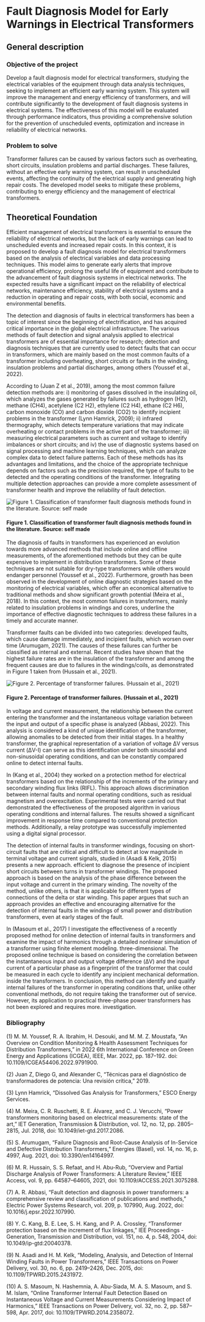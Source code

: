 # Fault Diagnosis Model for Early Warnings in Electrical Transformers

## General description

### Objective of the project
Develop a fault diagnosis model for electrical transformers, studying the electrical variables of the equipment through data analysis techniques, seeking to implement an efficient early warning system. This system will improve the management and energy efficiency of transformers, and will contribute significantly to the development of fault diagnosis systems in electrical systems. The effectiveness of this model will be evaluated through performance indicators, thus providing a comprehensive solution for the prevention of unscheduled events, optimization and increase in reliability of electrical networks.

### Problem to solve
Transformer failures can be caused by various factors such as overheating, short circuits, insulation problems and partial discharges. These failures, without an effective early warning system, can result in unscheduled events, affecting the continuity of the electrical supply and generating high repair costs. The developed model seeks to mitigate these problems, contributing to energy efficiency and the management of electrical transformers.

## Theoretical Foundation
Efficient management of electrical transformers is essential to ensure the reliability of electrical networks, but the lack of early warnings can lead to unscheduled events and increased repair costs. In this context, it is proposed to develop a fault diagnosis model for electrical transformers based on the analysis of electrical variables and data processing techniques. This model aims to generate early alerts that improve operational efficiency, prolong the useful life of equipment and contribute to the advancement of fault diagnosis systems in electrical networks. The expected results have a significant impact on the reliability of electrical networks, maintenance efficiency, stability of electrical systems and a reduction in operating and repair costs, with both social, economic and environmental benefits.

The detection and diagnosis of faults in electrical transformers has been a topic of interest since the beginning of electrification, and has acquired critical importance in the global electrical infrastructure. The various methods of fault detection and signal analysis applied to electrical transformers are of essential importance for research; detection and diagnosis techniques that are currently used to detect faults that can occur in transformers, which are mainly based on the most common faults of a transformer including overheating, short circuits or faults in the winding, insulation problems and partial discharges, among others (Youssef et al., 2022).

According to (Juan Z et al., 2019), among the most common failure detection methods are: i) monitoring of gases dissolved in the insulating oil, which analyzes the gases generated by failures such as hydrogen (H2), methane (CH4), acetylene (C2 H2), ethylene (C2 H4), ethane (C2 H6), carbon monoxide (CO) and carbon dioxide (CO2) to identify incipient problems in the transformer (Lynn Hamrick, 2009); ii) infrared thermography, which detects temperature variations that may indicate overheating or contact problems in the active part of the transformer; iii) measuring electrical parameters such as current and voltage to identify imbalances or short circuits; and iv) the use of diagnostic systems based on signal processing and machine learning techniques, which can analyze complex data to detect failure patterns. Each of these methods has its advantages and limitations, and the choice of the appropriate technique depends on factors such as the precision required, the type of faults to be detected and the operating conditions of the transformer. Integrating multiple detection approaches can provide a more complete assessment of transformer health and improve the reliability of fault detection.

![Figure 1. Classification of transformer fault diagnosis methods found in the literature. Source: self made](./docs/Project%20figures/Imagen1.png)

#### Figure 1. Classification of transformer fault diagnosis methods found in the literature. Source: self made

The diagnosis of faults in transformers has experienced an evolution towards more advanced methods that include online and offline measurements, of the aforementioned methods but they can be quite expensive to implement in distribution transformers. Some of these techniques are not suitable for dry-type transformers while others would endanger personnel (Youssef et al., 2022). Furthermore, growth has been observed in the development of online diagnostic strategies based on the monitoring of electrical variables, which offer an economical alternative to traditional methods and show significant growth potential (Meira et al., 2018). In this context, the most common failures in transformers, mainly related to insulation problems in windings and cores, underline the importance of effective diagnostic techniques to address these failures in a timely and accurate manner.

Transformer faults can be divided into two categories: developed faults, which cause damage immediately, and incipient faults, which worsen over time (Arumugam, 2021). The causes of these failures can further be classified as internal and external. Recent studies have shown that the highest failure rates are in the insulation of the transformer and among the frequent causes are due to failures in the windings/coils, as demonstrated in Figure 1 taken from (Hussain et al., 2021).

![Figure 2. Percentage of transformer failures. (Hussain et al., 2021)](./docs/Project%20figures/Imagen2.png)

#### Figure 2. Percentage of transformer failures. (Hussain et al., 2021)

In voltage and current measurement, the relationship between the current entering the transformer and the instantaneous voltage variation between the input and output of a specific phase is analyzed (Abbasi, 2022). This analysis is considered a kind of unique identification of the transformer, allowing anomalies to be detected from their initial stages. In a healthy transformer, the graphical representation of a variation of voltage ΔV versus current (ΔV-I) can serve as this identification under both sinusoidal and non-sinusoidal operating conditions, and can be constantly compared online to detect internal faults.

In (Kang et al., 2004) they worked on a protection method for electrical transformers based on the relationship of the increments of the primary and secondary winding flux links (RIFL). This approach allows discrimination between internal faults and normal operating conditions, such as residual magnetism and overexcitation. Experimental tests were carried out that demonstrated the effectiveness of the proposed algorithm in various operating conditions and internal failures. The results showed a significant improvement in response time compared to conventional protection methods. Additionally, a relay prototype was successfully implemented using a digital signal processor.

The detection of internal faults in transformer windings, focusing on short-circuit faults that are critical and difficult to detect at low magnitude in terminal voltage and current signals, studied in (Asadi & Kelk, 2015) presents a new approach. efficient to diagnose the presence of incipient short circuits between turns in transformer windings. The proposed approach is based on the analysis of the phase difference between the input voltage and current in the primary winding. The novelty of the method, unlike others, is that it is applicable for different types of connections of the delta or star winding. This paper argues that such an approach provides an effective and encouraging alternative for the detection of internal faults in the windings of small power and distribution transformers, even at early stages of the fault.

In (Masoum et al., 2017) I investigate the effectiveness of a recently proposed method for online detection of internal faults in transformers and examine the impact of harmonics through a detailed nonlinear simulation of a transformer using finite element modeling. three-dimensional. The proposed online technique is based on considering the correlation between the instantaneous input and output voltage difference (ΔV) and the input current of a particular phase as a fingerprint of the transformer that could be measured in each cycle to identify any incipient mechanical deformation. inside the transformers. In conclusion, this method can identify and qualify internal failures of the transformer in operating conditions that, unlike other conventional methods, do not require taking the transformer out of service. However, its application to practical three-phase power transformers has not been explored and requires more. investigation.

### Bibliography
(1)  M. M. Youssef, R. A. Ibrahim, H. Desouki, and M. M. Z. Moustafa, “An Overview on Condition Monitoring & Health Assessment Techniques for Distribution Transformers,” in 2022 6th International Conference on Green Energy and Applications (ICGEA), IEEE, Mar. 2022, pp. 187–192. doi: 10.1109/ICGEA54406.2022.9791900.

(2)  Juan Z, Diego G, and Alexander C, “Técnicas para el diagnóstico de transformadores de potencia: Una revisión crítica,” 2019.

(3)  Lynn Hamrick, “Dissolved Gas Analysis for Transformers,” ESCO Energy Services.

(4)  M. Meira, C. R. Ruschetti, R. E. Álvarez, and C. J. Verucchi, “Power transformers monitoring based on electrical measurements: state of the art,” IET Generation, Transmission & Distribution, vol. 12, no. 12, pp. 2805–2815, Jul. 2018, doi: 10.1049/iet-gtd.2017.2086.

(5)  S. Arumugam, “Failure Diagnosis and Root-Cause Analysis of In-Service and Defective Distribution Transformers,” Energies (Basel), vol. 14, no. 16, p. 4997, Aug. 2021, doi: 10.3390/en14164997.

(6)  M. R. Hussain, S. S. Refaat, and H. Abu-Rub, “Overview and Partial Discharge Analysis of Power Transformers: A Literature Review,” IEEE Access, vol. 9, pp. 64587–64605, 2021, doi: 10.1109/ACCESS.2021.3075288.

(7)  A. R. Abbasi, “Fault detection and diagnosis in power transformers: a comprehensive review and classification of publications and methods,” Electric Power Systems Research, vol. 209, p. 107990, Aug. 2022, doi: 10.1016/j.epsr.2022.107990.

(8)  Y. C. Kang, B. E. Lee, S. H. Kang, and P. A. Crossley, “Transformer protection based on the increment of flux linkages,” IEE Proceedings - Generation, Transmission and Distribution, vol. 151, no. 4, p. 548, 2004, doi: 10.1049/ip-gtd:20040378.

(9)  N. Asadi and H. M. Kelk, “Modeling, Analysis, and Detection of Internal Winding Faults in Power Transformers,” IEEE Transactions on Power Delivery, vol. 30, no. 6, pp. 2419–2426, Dec. 2015, doi: 10.1109/TPWRD.2015.2431972.

(10)  A. S. Masoum, N. Hashemnia, A. Abu-Siada, M. A. S. Masoum, and S. M. Islam, “Online Transformer Internal Fault Detection Based on Instantaneous Voltage and Current Measurements Considering Impact of Harmonics,” IEEE Transactions on Power Delivery, vol. 32, no. 2, pp. 587–598, Apr. 2017, doi: 10.1109/TPWRD.2014.2358072.
